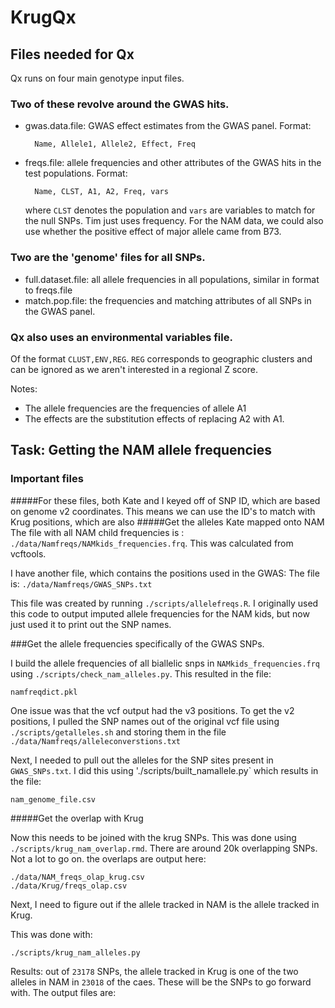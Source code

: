 # KrugQx

## Files needed for Qx

Qx runs on four main genotype input files. 

### Two of these revolve around the GWAS hits. 

* gwas.data.file: GWAS effect estimates from the GWAS panel. Format:
		
		Name, Allele1, Allele2, Effect, Freq
* freqs.file: allele frequencies and other attributes of the GWAS hits in the test populations. Format:

		Name, CLST, A1, A2, Freq, vars
		
	where `CLST` denotes the population and `vars` are variables to match for the null SNPs. Tim just uses frequency. For the NAM data, we could also use whether the positive effect of major allele came from B73.
	
### Two are the 'genome' files for all SNPs.

* full.dataset.file: all allele frequencies in all populations, similar in format to freqs.file
* match.pop.file:  the frequencies and matching attributes of all SNPs in the GWAS panel.

### Qx also uses an environmental variables file.

Of the format `CLUST,ENV,REG`. `REG` corresponds to geographic clusters and can be ignored as we aren't interested in a regional Z score. 

Notes:

* The allele frequencies are the frequencies of allele A1
* The effects are the substitution effects of replacing A2 with A1.

## Task: Getting the NAM allele frequencies

### Important files

#####For these files, both Kate and I keyed off of SNP ID, which are based on genome v2 coordinates. This means we can use the ID's to match with Krug positions, which are also 
#####Get the alleles Kate mapped onto NAM
The file with all NAM child frequencies is : `./data/Namfreqs/NAMkids_frequencies.frq`. This was calculated from vcftools.

I have another file, which contains the positions used in the GWAS:
The file is: `./data/Namfreqs/GWAS_SNPs.txt`

This file was created by running `./scripts/allelefreqs.R`. I originally used this code to output imputed allele frequencies for the NAM kids, but now just used it to print out the SNP names.

###Get the allele frequencies specifically of the GWAS SNPs. 

I build the allele frequencies of all biallelic snps in `NAMkids_frequencies.frq` using `./scripts/check_nam_alleles.py`. This resulted in the file:

	namfreqdict.pkl

One issue was that the vcf output had the v3 positions.  To get the v2 positions, I pulled the SNP names out of the original vcf file using `./scripts/getalleles.sh` and storing them in the file `./data/Namfreqs/alleleconverstions.txt`

Next, I needed to pull out the alleles for the SNP sites present in `GWAS_SNPs.txt`. I did this using './scripts/built_namallele.py` which results in the file:

	nam_genome_file.csv


#####Get the overlap with Krug

Now this needs to be joined with the krug SNPs. This was done using `./scripts/krug_nam_overlap.rmd`. There are around 20k overlapping SNPs. Not a lot to go on. the overlaps are output here:

	./data/NAM_freqs_olap_krug.csv
	./data/Krug/freqs_olap.csv
	
	





Next, I need to figure out if the allele tracked in NAM is the allele tracked in Krug.

This was done with:

	./scripts/krug_nam_alleles.py
	
Results:  out of `23178` SNPs, the allele tracked in Krug is one of the two alleles in NAM in `23018` of the caes.  These will be the SNPs to go forward with. The output files are:

	


	